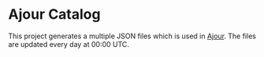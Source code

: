 # Ajour Catalog
This project generates a multiple JSON files which is used in [Ajour](https://github.com/ajour/ajour/). The files are updated every day at 00:00 UTC.
